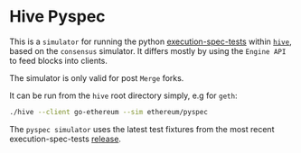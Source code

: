 # Hive Pyspec

This is a `simulator` for running the python [execution-spec-tests](https://github.com/ethereum/execution-spec-tests) within [`hive`](https://github.com/ethereum/hive), based on the `consensus` simulator. It differs mostly by using the `Engine API` to feed blocks into clients. 

The simulator is only valid for post `Merge` forks.

It can be run from the `hive` root directory simply, e.g for `geth`:
```sh
./hive --client go-ethereum --sim ethereum/pyspec
```

The `pyspec simulator` uses the latest test fixtures from the
most recent execution-spec-tests [release](https://github.com/ethereum/execution-spec-tests/releases).
